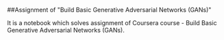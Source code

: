 ##Assignment of "Build Basic Generative Adversarial Networks (GANs)"

It is a notebook which solves assignment of Coursera course -  Build Basic Generative Adversarial Networks (GANs). 

